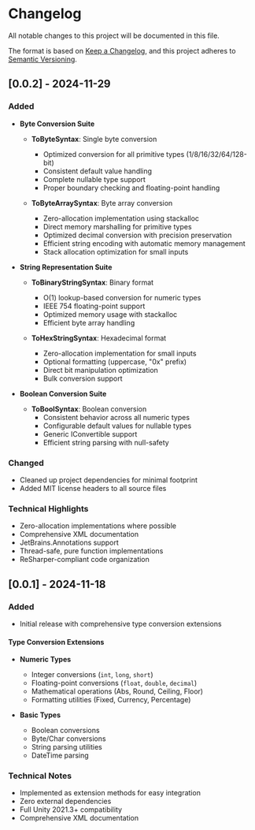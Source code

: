 # Changelog
All notable changes to this project will be documented in this file.

The format is based on [Keep a Changelog](https://keepachangelog.com/en/1.0.0/),
and this project adheres to [Semantic Versioning](https://semver.org/spec/v2.0.0.html).

## [0.0.2] - 2024-11-29

### Added
- **Byte Conversion Suite**
  - **ToByteSyntax**: Single byte conversion
    - Optimized conversion for all primitive types (1/8/16/32/64/128-bit)
    - Consistent default value handling
    - Complete nullable type support
    - Proper boundary checking and floating-point handling

  - **ToByteArraySyntax**: Byte array conversion
    - Zero-allocation implementation using stackalloc
    - Direct memory marshalling for primitive types
    - Optimized decimal conversion with precision preservation
    - Efficient string encoding with automatic memory management
    - Stack allocation optimization for small inputs

- **String Representation Suite**
  - **ToBinaryStringSyntax**: Binary format
    - O(1) lookup-based conversion for numeric types
    - IEEE 754 floating-point support
    - Optimized memory usage with stackalloc
    - Efficient byte array handling

  - **ToHexStringSyntax**: Hexadecimal format
    - Zero-allocation implementation for small inputs
    - Optional formatting (uppercase, "0x" prefix)
    - Direct bit manipulation optimization
    - Bulk conversion support

- **Boolean Conversion Suite**
  - **ToBoolSyntax**: Boolean conversion
    - Consistent behavior across all numeric types
    - Configurable default values for nullable types
    - Generic IConvertible support
    - Efficient string parsing with null-safety

### Changed
- Cleaned up project dependencies for minimal footprint
- Added MIT license headers to all source files

### Technical Highlights
- Zero-allocation implementations where possible
- Comprehensive XML documentation
- JetBrains.Annotations support
- Thread-safe, pure function implementations
- ReSharper-compliant code organization

## [0.0.1] - 2024-11-18

### Added
- Initial release with comprehensive type conversion extensions

#### Type Conversion Extensions
- **Numeric Types**
  - Integer conversions (`int`, `long`, `short`)
  - Floating-point conversions (`float`, `double`, `decimal`)
  - Mathematical operations (Abs, Round, Ceiling, Floor)
  - Formatting utilities (Fixed, Currency, Percentage)

- **Basic Types**
  - Boolean conversions
  - Byte/Char conversions
  - String parsing utilities
  - DateTime parsing

### Technical Notes
- Implemented as extension methods for easy integration
- Zero external dependencies
- Full Unity 2021.3+ compatibility
- Comprehensive XML documentation